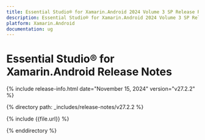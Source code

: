 ```yaml
---
title: Essential Studio® for Xamarin.Android 2024 Volume 3 SP Release Release Notes  
description: Essential Studio® for Xamarin.Android 2024 Volume 3 SP Release Release Notes  
platform: Xamarin.Android
documentation: ug
---
```


# Essential Studio® for Xamarin.Android  Release Notes  

{% include release-info.html date="November 15, 2024"  version="v27.2.2" %} 

{% directory path: _includes/release-notes/v27.2.2 %}

{% include {{file.url}} %}

{% enddirectory %}